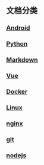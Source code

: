 ## 文档分类

### [Android](/zh-cn/Android/)

### [Python](/zh-cn/python/)

### [Markdown](/zh-cn/markdown/)

### [Vue](/zh-cn/vue/)

### [Docker](/zh-cn/docker/)

### [Linux](/zh-cn/linux/)

### [nginx](/zh-cn/nginx/)

### [git](/zh-cn/git/)

### [nodejs](/zh-cn/nodejs/)